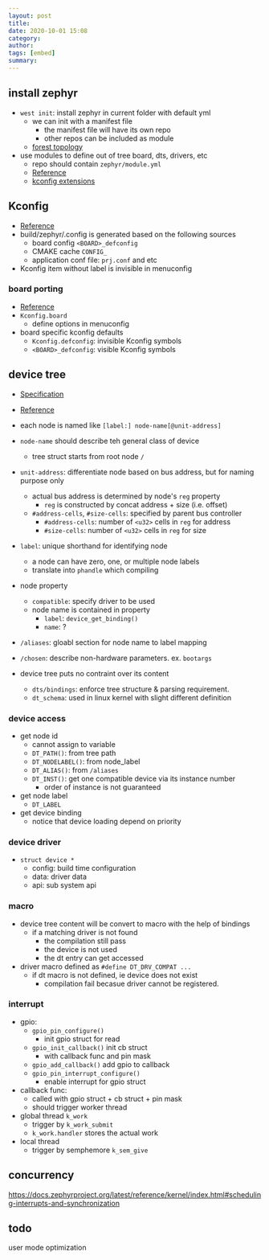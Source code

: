 ```yaml
---
layout: post
title:
date: 2020-10-01 15:08
category:
author:
tags: [embed]
summary:
---
```


## install zephyr

* `west init`: install zephyr in current folder with default yml
  * we can init with a manifest file
    * the manifest file will have its own repo
    * other repos can be included as module
  * [forest topology](https://docs.zephyrproject.org/latest/guides/west/repo-tool.html#t3-forest-topology)
* use modules to define out of tree board, dts, drivers, etc
  * repo should contain `zephyr/module.yml`
  * [Reference](https://docs.zephyrproject.org/latest/guides/modules.html)
  * [kconfig extensions](https://docs.zephyrproject.org/latest/guides/kconfig/extensions.html)

## Kconfig

* [Reference](https://docs.zephyrproject.org/latest/guides/kconfig/setting.html#the-initial-configuration)
* build/zephyr/.config is generated based on the following sources
  * board config `<BOARD>_defconfig`
  * CMAKE cache `CONFIG_`
  * application conf file: `prj.conf` and etc
* Kconfig item without label is invisible in menuconfig

### board porting

* [Reference](https://docs.zephyrproject.org/latest/guides/porting/board_porting.html#write-kconfig-files)
* `Kconfig.board`
  * define options in menuconfig
* board specific kconfig defaults
  * `Kconfig.defconfig`: invisible Kconfig symbols
  * `<BOARD>_defconfig`: visible Kconfig symbols

## device tree

* [Specification](https://www.devicetree.org/)
* [Reference](https://docs.zephyrproject.org/latest/guides/dts/intro.html)
* each node is named like `[label:] node-name[@unit-address]`
* `node-name` should describe teh general class of device
  * tree struct starts from root node `/`
* `unit-address`: differentiate node based on bus address, but for naming purpose only
  * actual bus address is determined by node's `reg` property
    * `reg` is constructed by concat address + size (i.e. offset)
  * `#address-cells`, `#size-cells`: specified by parent bus controller
    * `#address-cells`: number of `<u32>` cells in `reg` for address
    * `#size-cells`: number of `<u32>` cells in `reg` for size
* `label`: unique shorthand for identifying node
  * a node can have zero, one, or multiple node labels
  * translate into `phandle` which compiling
* node property
  * `compatible`: specify driver to be used
  * node name is contained in property
    * `label`: `device_get_binding()`
    * `name`: ?
* `/aliases`: gloabl section for node name to label mapping
* `/chosen`: describe non-hardware parameters. ex. `bootargs`

* device tree puts no contraint over its content
  * `dts/bindings`: enforce tree structure & parsing requirement.
  * `dt_schema`: used in linux kernel with slight different definition

### device access

* get node id
  * cannot assign to variable
  * `DT_PATH()`: from tree path
  * `DT_NODELABEL()`: from node_label
  * `DT_ALIAS()`: from `/aliases`
  * `DT_INST()`: get one compatible device via its instance number
    * order of instance is not guaranteed
* get node label
  * `DT_LABEL`
* get device binding
  * notice that device loading depend on priority

### device driver

* `struct device *`
  * config: build time configuration
  * data: driver data
  * api: sub system api

### macro

* device tree content will be convert to macro with the help of bindings
  * if a matching driver is not found
    * the compilation still pass
    * the device is not used
    * the dt entry can get accessed
* driver macro defined as `#define DT_DRV_COMPAT ...`
  * if dt macro is not defined, ie device does not exist
    * compilation fail becasue driver cannot be registered.

### interrupt

* gpio:
  * `gpio_pin_configure()`
    * init gpio struct for read
  * `gpio_init_callback()` init cb struct
    * with callback func and pin mask
  * `gpio_add_callback()` add gpio to callback
  * `gpio_pin_interrupt_configure()`
    * enable interrupt for gpio struct
* callback func:
  * called with gpio struct + cb struct + pin mask
  * should trigger worker thread
* global thread `k_work`
  * trigger by `k_work_submit`
  * `k_work.handler` stores the actual work
* local thread
  * trigger by semphemore `k_sem_give`

## concurrency

https://docs.zephyrproject.org/latest/reference/kernel/index.html#scheduling-interrupts-and-synchronization

## todo

user mode
optimization
